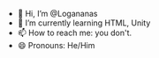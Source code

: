 - 👋 Hi, I’m @Logananas
- 🌱 I’m currently learning HTML, Unity
- 📫 How to reach me: you don't.
- 😄 Pronouns: He/Him

<!---
Logananas/Logananas is a ✨ special ✨ repository because its `README.md` (this file) appears on your GitHub profile.
You can click the Preview link to take a look at your changes.
--->

